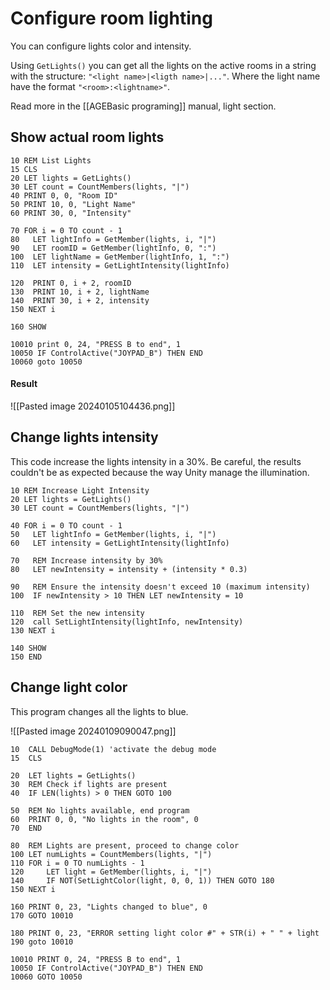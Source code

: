 
# Configure room lighting

You can configure lights color and intensity. 

Using `GetLights()` you can get all the lights on the active rooms in a string with the structure: `"<light name>|<ligth name>|..."`. Where the light name have the format `"<room>:<lightname>"`.

Read more in the [[AGEBasic programing]] manual, light section.
## Show actual room lights

```BASIC
10 REM List Lights
15 CLS
20 LET lights = GetLights()
30 LET count = CountMembers(lights, "|")
40 PRINT 0, 0, "Room ID"
50 PRINT 10, 0, "Light Name"
60 PRINT 30, 0, "Intensity"

70 FOR i = 0 TO count - 1
80   LET lightInfo = GetMember(lights, i, "|")
90   LET roomID = GetMember(lightInfo, 0, ":")
100  LET lightName = GetMember(lightInfo, 1, ":")
110  LET intensity = GetLightIntensity(lightInfo)

120  PRINT 0, i + 2, roomID
130  PRINT 10, i + 2, lightName
140  PRINT 30, i + 2, intensity
150 NEXT i

160 SHOW

10010 print 0, 24, "PRESS B to end", 1
10050 IF ControlActive("JOYPAD_B") THEN END
10060 goto 10050
```

#### Result

![[Pasted image 20240105104436.png]]

## Change lights intensity

This code increase the lights intensity in a 30%. Be careful, the results couldn't be as expected because the way Unity manage the illumination. 

```BASIC
10 REM Increase Light Intensity
20 LET lights = GetLights()
30 LET count = CountMembers(lights, "|")

40 FOR i = 0 TO count - 1
50   LET lightInfo = GetMember(lights, i, "|")
60   LET intensity = GetLightIntensity(lightInfo)

70   REM Increase intensity by 30%
80   LET newIntensity = intensity + (intensity * 0.3)

90   REM Ensure the intensity doesn't exceed 10 (maximum intensity)
100  IF newIntensity > 10 THEN LET newIntensity = 10

110  REM Set the new intensity
120  call SetLightIntensity(lightInfo, newIntensity)
130 NEXT i

140 SHOW
150 END

```

## Change light color

This program changes all the lights to blue.

![[Pasted image 20240109090047.png]]

```basic
10  CALL DebugMode(1) 'activate the debug mode
15  CLS

20  LET lights = GetLights()
30  REM Check if lights are present
40  IF LEN(lights) > 0 THEN GOTO 100

50  REM No lights available, end program
60  PRINT 0, 0, "No lights in the room", 0
70  END

80  REM Lights are present, proceed to change color
100 LET numLights = CountMembers(lights, "|")
110 FOR i = 0 TO numLights - 1
120     LET light = GetMember(lights, i, "|")
140     IF NOT(SetLightColor(light, 0, 0, 1)) THEN GOTO 180
150 NEXT i

160 PRINT 0, 23, "Lights changed to blue", 0
170 GOTO 10010

180 PRINT 0, 23, "ERROR setting light color #" + STR(i) + " " + light
190 goto 10010

10010 PRINT 0, 24, "PRESS B to end", 1
10050 IF ControlActive("JOYPAD_B") THEN END
10060 GOTO 10050

```

